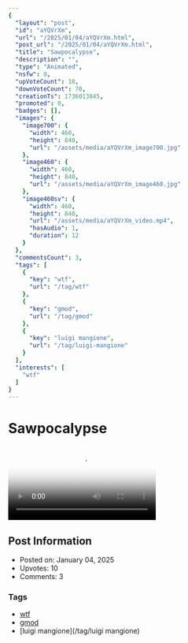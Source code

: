 ```yaml
---
{
  "layout": "post",
  "id": "aYQVrXm",
  "url": "/2025/01/04/aYQVrXm.html",
  "post_url": "/2025/01/04/aYQVrXm.html",
  "title": "Sawpocalypse",
  "description": "",
  "type": "Animated",
  "nsfw": 0,
  "upVoteCount": 10,
  "downVoteCount": 70,
  "creationTs": 1736013845,
  "promoted": 0,
  "badges": [],
  "images": {
    "image700": {
      "width": 460,
      "height": 840,
      "url": "/assets/media/aYQVrXm_image700.jpg"
    },
    "image460": {
      "width": 460,
      "height": 840,
      "url": "/assets/media/aYQVrXm_image460.jpg"
    },
    "image460sv": {
      "width": 460,
      "height": 840,
      "url": "/assets/media/aYQVrXm_video.mp4",
      "hasAudio": 1,
      "duration": 12
    }
  },
  "commentsCount": 3,
  "tags": [
    {
      "key": "wtf",
      "url": "/tag/wtf"
    },
    {
      "key": "gmod",
      "url": "/tag/gmod"
    },
    {
      "key": "luigi mangione",
      "url": "/tag/luigi-mangione"
    }
  ],
  "interests": [
    "wtf"
  ]
}
---
```


# Sawpocalypse

<video controls playsinline loop poster="/assets/media/aYQVrXm_image460.jpg">
  <source src="/assets/media/aYQVrXm_video.mp4" type="video/mp4">
  Your browser does not support the video tag.
</video>

## Post Information

- Posted on: January 04, 2025
- Upvotes: 10
- Comments: 3

### Tags

- [wtf](/tag/wtf)
- [gmod](/tag/gmod)
- [luigi mangione](/tag/luigi mangione)

